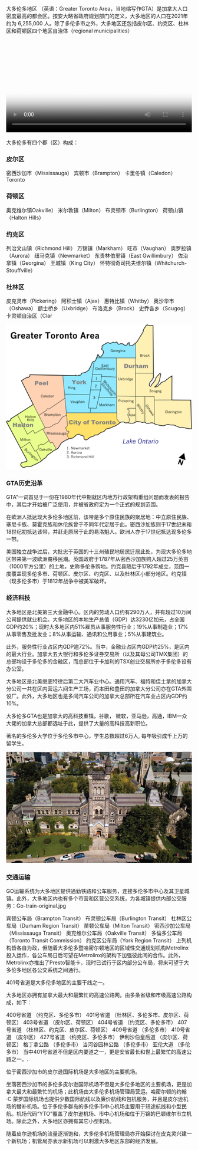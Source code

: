 大多伦多地区 （英语：Greater Toronto Area，当地缩写作GTA）是加拿大人口密度最高的都会区。按安大略省政府规划部门的定义，大多地区的人口在2021年约为 6,255,000 人。除了多伦多市之外，大多地区还包括皮尔区、约克区、杜林区和荷顿区四个地区自治体（regional municipalities）

<video id="vid01" width="100%" controls  preload="auto" poster="../assets/images/torontolanding.jpg">
  <source src="../assets/videos/incredible_toronto.mp4" type="video/mp4">
  Your browser does not support HTML5 video.
</video>



大多伦多有四个郡（区）构成：

### 皮尔区
密西沙加市（Mississauga）
宾顿市（Brampton）
卡里冬镇（Caledon）Toronto

### 荷顿区
奥克维尔镇Oakville）
米尔敦镇（Milton）
布灵顿市（Burlington）
荷顿山镇（Halton Hills）

### 约克区
列治文山镇（Richmond Hill）
万锦镇（Markham）
旺市（Vaughan）
奥罗拉镇（Aurora）
纽马克镇（Newmarket）
东贵林伯里镇（East Gwillimbury）
佐治拿镇（Georgina）
王城镇（King City）
怀特彻奇司托夫维尔镇（Whitchurch-Stouffville）

### 杜林区
皮克灵市（Pickering）
阿积士镇（Ajax）
惠特比镇（Whitby）
奥沙华市（Oshawa）
额士桥乡（Uxbridge）
布洛克乡（Brock）
史乔各乡（Scugog）
卡灵顿自治区（Clar

![GTA map](../assets/images/gta_map.png)

### GTA历史沿革
GTA”一词首见于一份在1980年代中期就区内地方行政架构重组问题而发表的报告中，其后才开始被广泛使用，并被省政府定为一个正式的规划范围。

在欧洲人抵达现大多伦多地区前，该带是多个原住民族的聚居地：中立原住民族、塞尼卡族、莫霍克族和休伦族曾于不同年代定居于此。密西沙加族则于17世纪末和18世纪初抵达该带，并赶走原居于此的易洛魁人。欧洲人亦于17世纪抵达现多伦多一带。

美国独立战争过后，大批忠于英国的十三州殖民地居民迁居此处，为现大多伦多地区带来第一波欧洲裔移民潮。英国政府于1787年从密西沙加族购入超过25万英亩（1000平方公里）的土地，史称多伦多购地。约克县随后于1792年成立，范围一度覆盖现多伦多市、荷顿区、皮尔区、约克区、以及杜林区小部分地区。约克镇（现多伦多市）于1812年战争中被美军破坏。

### 经济科技

大多地区是北美第三大金融中心。区内的劳动人口约有290万人，并有超过10万间公司提供就业机会。大多地区的本地生产总值（GDP）达3230亿加元，占全国GDP约20%；现时大多地区内51%雇员从事服务性行业；19%从事制造业；17%从事零售及批发业；8%从事运输、通讯和公用事业；5%从事建筑业。

此外，服务性行业占区内GDP逾72%。当中，金融业占区内GDP约25%，是区内的最大行业。加拿大五大银行和多伦多证券交易所（以及其母公司TMX集团）的总部均设于多伦多的金融区，而总部位于卡加利的TSX创业交易所亦于多伦多设有办公室。

大多地区是北美继底特律后第二大汽车业中心。通用汽车、福特和佳士拿的加拿大分公司一共在区内营运六间生产工场，而本田和豊田的加拿大分公司亦在GTA外围设厂。此外，大多地区也是多间汽车公司的加拿大总部所在汽车业占区内GDP约10%。

大多伦多GTA也是加拿大的高科技重镇，谷歌， 微软，亚马逊，高通，IBM一众大佬的加拿大总部都选址于此，提供了大量的高科技高新职位。

著名的多伦多大学位于多伦多市中心，学生总数超过6万人, 每年吸引成千上万的留学生。

![GTA map](../assets/images/UofT.jpg)


### 交通运输

GO运输系统为大多地区提供通勤铁路和公车服务，连接多伦多市中心及其卫星城镇。此外，大多地区内也有多个市营和区营公交系统，为各城镇提供内部公交服务：Go-train-original.jpg

宾顿公车局（Brampton Transit）
布灵顿公车局（Burlington Transit）
杜林区公车局（Durham Region Transit）
苗顿公车局（Milton Transit）
密西沙加公车局（Mississauga Transit）
奥克维尔公车局（Oakville Transit）
多倫多公车局（Toronto Transit Commission）
约克区公车局（York Region Transit）
上列机构皆各自为政，但随着大多伦多暨哈密尔顿地区的区域性交通规划机构Metrolinx投入运作，各公车局日后可望在Metrolinx的架构下加强彼此间的合作。此外，Metrolinx亦推出了Presto智能卡，现时已试行于区内部分公车局，将来可望于大多伦多地区各公交系统之间通行。

401号省道是大多伦多地区的主要干线之一。

大多地区亦拥有加拿大最大和最繁忙的高速公路网，由多条省级和市级高速公路构成，如下：

400号省道 （约克区、多伦多市）
401号省道 （杜林区、多伦多市、皮尔区、荷顿区）
403号省道 （皮尔区、荷顿区）
404号省道 （约克区、多伦多市）
407号省道 （杜林区、约克区、皮尔区、荷顿区）
409号省道 （多伦多市）
410号省道 （皮尔区）
427号省道 （约克区、多伦多市）
伊利沙伯皇后道 （皮尔区、荷顿区）
格丁拿公路 （多伦多市）
当河谷园林公路 （多伦多市）
亚伦大道 （多伦多市）
当中401号省道不但是区内要道之一，更是安省最长和世上最繁忙的高速公路之一。.

位于密西沙加市的皮尔逊国际机场是大多地区的主要机场。

坐落密西沙加市的多伦多皮尔逊国际机场不但是大多伦多地区的主要机场，更是加拿大最大和最繁忙的机场；此机场由大多伦多机场管理局营运。哈密尔顿的约翰·C·蒙罗国际机场也提供少数国际航线以及廉价航线和包机服务，并且是皮尔逊机场的替补机场。位于多伦多群岛的多伦多市中心机场主要用于短途航线和小型民航。机场代码“YTO”覆盖了皮尔逊机场、市中心机场和位于万锦的巴顿维尔市立机场。除此之外，大多地区亦拥有其它小型机场。

随着皮尔逊机场的流量逐渐饱和，大多伦多机场管理局亦开始探讨在皮克灵兴建一个新机场；机管局亦表示新机场可以刺激大多地区东部的经济发展。

<script>
    document.getElementById('vid01').addEventListener('loadedmetadata', function() {  this.currentTime = 2;}, false);
</script>